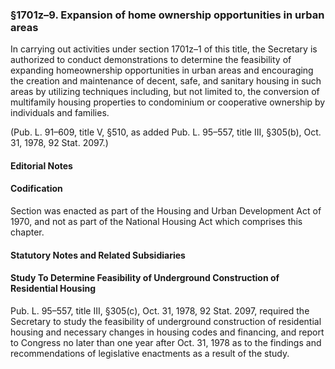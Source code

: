 ### §1701z–9. Expansion of home ownership opportunities in urban areas ###

In carrying out activities under section 1701z–1 of this title, the Secretary is authorized to conduct demonstrations to determine the feasibility of expanding homeownership opportunities in urban areas and encouraging the creation and maintenance of decent, safe, and sanitary housing in such areas by utilizing techniques including, but not limited to, the conversion of multifamily housing properties to condominium or cooperative ownership by individuals and families.

(Pub. L. 91–609, title V, §510, as added Pub. L. 95–557, title III, §305(b), Oct. 31, 1978, 92 Stat. 2097.)

#### **Editorial Notes** ####

#### Codification ####

Section was enacted as part of the Housing and Urban Development Act of 1970, and not as part of the National Housing Act which comprises this chapter.

#### **Statutory Notes and Related Subsidiaries** ####

#### Study To Determine Feasibility of Underground Construction of Residential Housing ####

Pub. L. 95–557, title III, §305(c), Oct. 31, 1978, 92 Stat. 2097, required the Secretary to study the feasibility of underground construction of residential housing and necessary changes in housing codes and financing, and report to Congress no later than one year after Oct. 31, 1978 as to the findings and recommendations of legislative enactments as a result of the study.